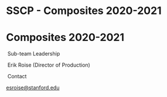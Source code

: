 # SSCP - Composites 2020-2021

# Composites 2020-2021

 Sub-team Leadership

 Erik Roise (Director of Production)

 Contact

esroise@stanford.edu

